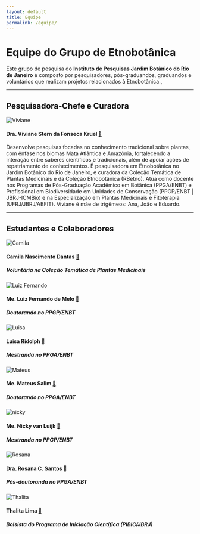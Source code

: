 ```yaml
---
layout: default
title: Equipe
permalink: /equipe/
---
```


# Equipe do Grupo de Etnobotânica

Este grupo de pesquisa do **Instituto de Pesquisas Jardim Botânico do Rio de Janeiro** é composto por pesquisadores, pós-graduandos, graduandos e voluntários que realizam projetos relacionados à Etnobotânica.,

---

## Pesquisadora-Chefe e Curadora

<div class="imagem-com-texto-esquerda">
    <img src="{{ site.baseurl }}/assets/images/viviane.png" alt="Viviane">
</div> 

#### Dra. Viviane Stern da Fonseca Kruel [🔗](http://lattes.cnpq.br/0560294487722709)

Desenvolve pesquisas focadas no conhecimento tradicional sobre plantas, com ênfase nos biomas Mata Atlântica e Amazônia, fortalecendo a interação entre saberes científicos e tradicionais, além de apoiar ações de repatriamento de conhecimentos. É pesquisadora em Etnobotânica no Jardim Botânico do Rio de Janeiro, e curadora da Coleção Temática de Plantas Medicinais e da Coleção Etnobotânica (RBetno). Atua como docente nos Programas de Pós-Graduação Acadêmico em Botânica (PPGA/ENBT) e Profissional em Biodiversidade em Unidades de Conservação (PPGP/ENBT | JBRJ-ICMBio) e na Especialização em Plantas Medicinais e Fitoterapia (UFRJ/JBRJ/ABFIT). Viviane é mãe de trigêmeos: Ana, João e Eduardo.

---

## Estudantes e Colaboradores

<div class="limpar">
    <img src="{{ site.baseurl }}/assets/images/camila.png" alt="Camila">
</div> 

#### Camila Nascimento Dantas [🔗](http://lattes.cnpq.br/4396367747910248)
##### Voluntária na Coleção Temática de Plantas Medicinais

<div class="limpar-float"></div>
<div class="imagem-com-texto-esquerda">
    <img src="{{ site.baseurl }}/assets/images/luiz_fernando.png" alt="Luiz Fernando">
</div> 

#### Me. Luiz Fernando de Melo [🔗](http://lattes.cnpq.br/4258771891384632)
##### Doutorando no PPGP/ENBT</p>

<div class="limpar-float"></div>
<div class="imagem-com-texto-esquerda">
    <img src="{{ site.baseurl }}/assets/images/luisa.png" alt="Luisa">
</div> 

#### Luisa Ridolph [🔗](http://lattes.cnpq.br/5593552951372724)
##### Mestranda no PPGA/ENBT


<div class="imagem-com-texto-esquerda">
    <img src="{{ site.baseurl }}/assets/images/mateus.png" alt="Mateus">
</div> 

#### Me. Mateus Salim [🔗](http://lattes.cnpq.br/0248529376853174)
##### Doutorando no PPGA/ENBT


<div class="imagem-com-texto-esquerda">
    <img src="{{ site.baseurl }}/assets/images/nicky.png" alt="nicky">
</div>

#### Me. Nicky van Luijk [🔗](http://lattes.cnpq.br/3013537979299517)
##### Mestranda no PPGP/ENBT


<div class="imagem-com-texto-esquerda">
    <img src="{{ site.baseurl }}/assets/images/rosana.png" alt="Rosana">
</div>

#### Dra. Rosana C. Santos [🔗](http://lattes.cnpq.br/2754673352772277)
##### Pós-doutoranda no PPGA/ENBT


<div class="imagem-com-texto-esquerda">
    <img src="{{ site.baseurl }}/assets/images/thalita.png" alt="Thalita">
</div>
 
#### Thalita Lima [🔗](http://lattes.cnpq.br/9806013473257535)
##### Bolsista do Programa de Iniciação Científica (PIBIC/JBRJ)
